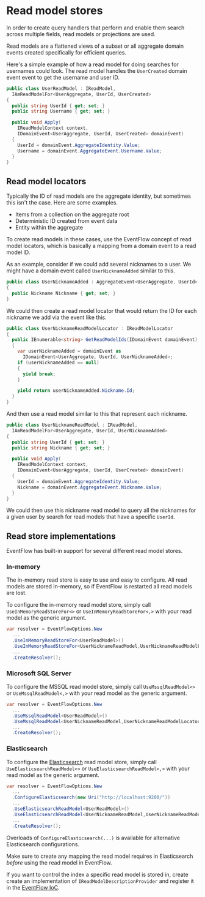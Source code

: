 # Read model stores

In order to create query handlers that perform and enable them search across
multiple fields, read models or projections are used.

Read models are a flattened views of a subset or all aggregate domain events
created specifically for efficient queries.

Here's a simple example of how a read model for doing searches for usernames
could look. The read model handles the `UserCreated` domain event event to get
the username and user ID.

```csharp
public class UserReadModel : IReadModel,
  IAmReadModelFor<UserAggregate, UserId, UserCreated>
{
  public string UserId { get; set; }
  public string Username { get; set; }

  public void Apply(
    IReadModelContext context,
    IDomainEvent<UserAggregate, UserId, UserCreated> domainEvent)
  {
    UserId = domainEvent.AggregateIdentity.Value;
    Username = domainEvent.AggregateEvent.Username.Value;
  }
}
```

## Read model locators

Typically the ID of read models are the aggregate identity, but sometimes this
isn't the case. Here are some examples.

- Items from a collection on the aggregate root
- Deterministic ID created from event data
- Entity within the aggregate

To create read models in these cases, use the EventFlow concept of read model
locators, which is basically a mapping from a domain event to a read model ID.

As an example, consider if we could add several nicknames to a user. We might
have a domain event called `UserNicknameAdded` similar to this.

```csharp
public class UserNicknameAdded : AggregateEvent<UserAggregate, UserId>
{
  public Nickname Nickname { get; set; }
}
```

We could then create a read model locator that would return the ID for each
nickname we add via the event like this.

```csharp
public class UserNicknameReadModelLocator : IReadModelLocator
{
  public IEnumerable<string> GetReadModelIds(IDomainEvent domainEvent)
  {
    var userNicknameAdded = domainEvent as
      IDomainEvent<UserAggregate, UserId, UserNicknameAdded>;
    if (userNicknameAdded == null)
    {
      yield break;
    }

    yield return userNicknameAdded.Nickname.Id;
  }
}
```

And then use a read model similar to this that represent each nickname.

```csharp
public class UserNicknameReadModel : IReadModel,
  IAmReadModelFor<UserAggregate, UserId, UserNicknameAdded>
{
  public string UserId { get; set; }
  public string Nickname { get; set; }

  public void Apply(
    IReadModelContext context,
    IDomainEvent<UserAggregate, UserId, UserCreated> domainEvent)
  {
    UserId = domainEvent.AggregateIdentity.Value;
    Nickname = domainEvent.AggregateEvent.Nickname.Value;
  }
}
```

We could then use this nickname read model to query all the nicknames for a
given user by search for read models that have a specific `UserId`.

## Read store implementations

EventFlow has built-in support for several different read model stores.

### In-memory

The in-memory read store is easy to use and easy to configure. All read models
are stored in-memory, so if EventFlow is restarted all read models are lost.

To configure the in-memory read model store, simply call
`UseInMemoryReadStoreFor<>` or `UseInMemoryReadStoreFor<,>` with your read
model as the generic argument.

```csharp
var resolver = EventFlowOptions.New
  ...
  .UseInMemoryReadStoreFor<UserReadModel>()
  .UseInMemoryReadStoreFor<UserNicknameReadModel,UserNicknameReadModelLocator>()
  ...
  .CreateResolver();
```

### Microsoft SQL Server

To configure the MSSQL read model store, simply call
`UseMssqlReadModel<>` or `UseMssqlReadModel<,>` with your read
model as the generic argument.

```csharp
var resolver = EventFlowOptions.New
  ...
  .UseMssqlReadModel<UserReadModel>()
  .UseMssqlReadModel<UserNicknameReadModel,UserNicknameReadModelLocator>()
  ...
  .CreateResolver();
```

### Elasticsearch

To configure the [Elasticsearch](https://www.elastic.co/products/elasticsearch)
read model store, simply call `UseElasticsearchReadModel<>` or
`UseElasticsearchReadModel<,>` with your read model as the generic argument.

```csharp
var resolver = EventFlowOptions.New
  ...
  .ConfigureElasticsearch(new Uri("http://localhost:9200/"))
  ...
  .UseElasticsearchReadModel<UserReadModel>()
  .UseElasticsearchReadModel<UserNicknameReadModel,UserNicknameReadModelLocator>()
  ...
  .CreateResolver();
```

Overloads of `ConfigureElasticsearch(...)` is available for alternative
Elasticsearch configurations.

Make sure to create any mapping the read model requires in Elasticsearch
_before_ using the read model in EventFlow.

If you want to control the index a specific read model is stored in, create
create an implementation of `IReadModelDescriptionProvider` and register it
in the [EventFlow IoC](./Customize.md).
